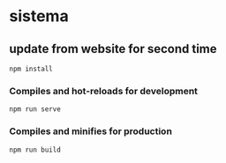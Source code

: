 # sistema

## update from website for second time
```
npm install
```

### Compiles and hot-reloads for development
```
npm run serve
```

### Compiles and minifies for production
```
npm run build
```
